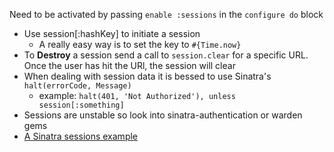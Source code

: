 Need to be activated by passing `enable :sessions` in the `configure do` block

* Use session[:hashKey] to initiate a session
  * A really easy way is to set the key to `#{Time.now}`
* To __Destroy__ a session send a call to `session.clear` for a specific URL. Once the user has hit the URl, the session will clear
* When dealing with session data it is bessed to use Sinatra's `halt(errorCode, Message)`
	* example: `halt(401, 'Not Authorized'), unless session[:something]`
* Sessions are unstable so look into sinatra-authentication or warden gems
* [A Sinatra sessions example](/SinatraSessionExample)
